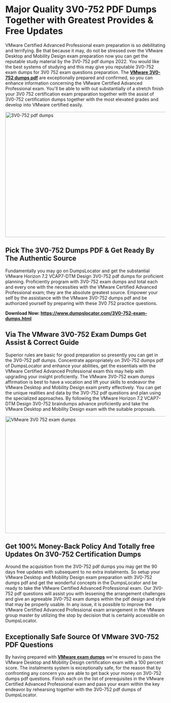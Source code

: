 <h1><strong>Major Quality 3V0-752 PDF Dumps Together with Greatest Provides &amp; Free Updates</strong></h1>
<p>VMware Certified Advanced Professional exam preparation is so debilitating and terrifying. Be that because it may, do not be stressed over the VMware Desktop and Mobility Design exam preparation now you can get the reputable study material by the 3V0-752 pdf dumps 2022. You would like the best systems of studying and this may give you reputable 3V0-752 exam dumps for 3V0 752 exam questions preparation. The <strong><a href="https://www.dumpslocator.com/3V0-752-exam-dumps.html">VMware 3V0-752 dumps pdf</a></strong> are exceptionally prepared and confirmed, so you can enhance information concerning the VMware Certified Advanced Professional exam. You'll be able to with out substantially of a stretch finish your 3V0 752 certification exam preparation together with the assist of 3V0-752 certification dumps together with the most elevated grades and develop into VMware certified easily.</p>
<p><img src="https://i.ibb.co/SKhFh8d/Pastel-Purple-Computer-UI-Class-Syllabus-Education-Presentation.png" alt="3V0-752 pdf dumps" width="700" height="393" /></p>
<h2><strong>Pick The 3V0-752 Dumps PDF &amp; Get Ready By The Authentic Source</strong></h2>
<p>Fundamentally you may go on DumpsLocator and get the substantial VMware Horizon 7.2 VCAP7-DTM Design 3V0-752 pdf dumps for proficient planning. Proficiently program with 3V0-752 exam dumps and total each and every one with the necessities with the VMware Certified Advanced Professional exam; they are the absolute greatest source. Empower your self by the assistance with the VMware 3V0-752 dumps pdf and be authorized yourself by preparing with these 3V0 752 practice questions.</p>
<p><strong>Download Now: <a href="https://www.dumpslocator.com/3V0-752-exam-dumps.html">https://www.dumpslocator.com/3V0-752-exam-dumps.html</a></strong></p>
<h2><strong>Via The VMware 3V0-752 Exam Dumps Get Assist &amp; Correct Guide</strong></h2>
<p>Superior rules are basic for good preparation so presently you can get in the 3V0-752 pdf dumps. Concentrate appropriately on 3V0-752 dumps pdf of DumpsLocator and enhance your abilities, get the essentials with the VMware Certified Advanced Professional exam this may help with upgrading your insight proficiently. The VMware 3V0-752 exam dumps affirmation is best to have a vocation and lift your skills to endeavor the VMware Desktop and Mobility Design exam pretty effectively. You can get the unique realities and data by the 3V0-752 pdf questions and plan using the specialized approaches. By following the VMware Horizon 7.2 VCAP7-DTM Design 3V0-752 braindumps advance proficiently and take the VMware Desktop and Mobility Design exam with the suitable proposals.</p>
<p><a href="https://www.dumpslocator.com/3V0-752-exam-dumps.html"><img src="https://i.ibb.co/NtZbgjG/Blue-and-White-Medical-Dental-Clinic-Facebook-Ad.png" alt="VMware 3V0 752 exam dumps" width="700" height="367" /></a></p>
<h2><strong>Get 100% Money-Back Policy And Totally free Updates On 3V0-752 Certification Dumps</strong></h2>
<p>Around the acquisition from the 3V0-752 pdf dumps you may get the 90 days free updates with subsequent to no extra instalments. So setup your VMware Desktop and Mobility Design exam preparation with 3V0-752 dumps pdf and get the wonderful concepts in the DumpsLocator and be ready to take the VMware Certified Advanced Professional exam. Our 3V0-752 pdf questions will assist you with lessening the arrangement challenges and give an agreeable 3V0-752 exam dumps within the pdf design and style that may be properly usable. In any issue, it is possible to improve the VMware Certified Advanced Professional exam arrangement in the VMware group master by utilizing the stop by decision that is certainly accessible on DumpsLocator.</p>
<h2><strong>Exceptionally Safe Source Of VMware 3V0-752 PDF Questions</strong></h2>
<p>By having prepared with <strong><a href="https://www.dumpslocator.com/vmware-exams.html">VMware exam dumps</a></strong> we're ensured to pass the VMware Desktop and Mobility Design certification exam with a 100 percent score. The instalments system is exceptionally safe, for the reason that by confronting any concern you are able to get back your money on 3V0-752 dumps pdf questions. Finish each on the list of prerequisites in the VMware Certified Advanced Professional exam and pass your exam within the key endeavor by rehearsing together with the 3V0-752 pdf dumps of DumpsLocator.</p>
